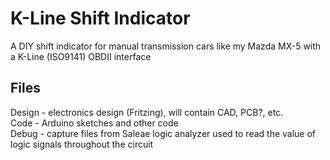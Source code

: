 # K-Line Shift Indicator
A DIY shift indicator for manual transmission cars like my Mazda MX-5 with a K-Line (ISO9141) OBDII interface

## Files
Design - electronics design (Fritzing), will contain CAD, PCB?, etc.  
Code - Arduino sketches and other code  
Debug - capture files from Saleae logic analyzer used to read the value of logic signals throughout the circuit
